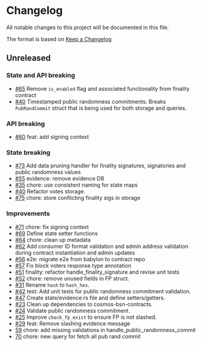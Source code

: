 <!--
Guiding Principles:

Changelogs are for humans, not machines.
There should be an entry for every single version.
The same types of changes should be grouped.
Versions and sections should be linkable.
The latest version comes first.
The release date of each version is displayed.
Mention whether you follow Semantic Versioning.

Usage:

Change log entries are to be added to the Unreleased section under the
appropriate stanza (see below). Each entry should have following format:

* [#PullRequestNumber](PullRequestLink) message

Types of changes (Stanzas):

"Features" for new features.
"Improvements" for changes in existing functionality.
"Deprecated" for soon-to-be removed features.
"Bug Fixes" for any bug fixes.
"Client Breaking" for breaking CLI commands and REST routes used by end-users.
"API Breaking" for breaking exported APIs used by developers building on SDK.
"State Machine Breaking" for any changes that result in a different AppState
given same genesisState and txList.
Ref: https://keepachangelog.com/en/1.0.0/
-->

# Changelog

All notable changes to this project will be documented in this file.

The format is based on [Keep a Changelog](https://keepachangelog.com/en/1.0.0/)

## Unreleased

### State and API breaking

* [#65](https://github.com/babylonlabs-io/rollup-bsn-contracts/pull/65) Remove
  `is_enabled` flag and associated functionality from finality contract
* [#40](https://github.com/babylonlabs-io/rollup-bsn-contracts/pull/40)
  Timestamped public randomness commitments. Breaks `PubRandCommit` struct that
  is being used for both storage and queries.

### API breaking

* [#60](https://github.com/babylonlabs-io/rollup-bsn-contracts/pull/60) feat:
  add signing context

### State breaking

* [#73](https://github.com/babylonlabs-io/rollup-bsn-contracts/pull/73) Add data
  pruning handler for finality signatures, signatories and public randomness
  values
* [#55](https://github.com/babylonlabs-io/rollup-bsn-contracts/pull/55)
  evidence: remove evidence DB
* [#35](https://github.com/babylonlabs-io/rollup-bsn-contracts/pull/35) chore:
  use consistent naming for state maps
* [#40](https://github.com/babylonlabs-io/rollup-bsn-contracts/pull/40) Refactor
  votes storage.
* [#75](https://github.com/babylonlabs-io/rollup-bsn-contracts/pull/75) chore:
  store conflicting finality sigs in storage

### Improvements

* [#71](https://github.com/babylonlabs-io/rollup-bsn-contracts/pull/71) chore:
  fix signing context
* [#69](https://github.com/babylonlabs-io/rollup-bsn-contracts/pull/69) Define
  state setter functions
* [#64](https://github.com/babylonlabs-io/rollup-bsn-contracts/pull/64) chore:
  clean up metadata
* [#62](https://github.com/babylonlabs-io/rollup-bsn-contracts/pull/62) Add
  consumer ID format validation and admin address validation during contract
  instantiation and admin updates
* [#56](https://github.com/babylonlabs-io/rollup-bsn-contracts/pull/56) e2e:
  migrate e2e from babylon to contract repo
* [#57](https://github.com/babylonlabs-io/rollup-bsn-contracts/pull/57) Fix
  block voters response type annotation
* [#51](https://github.com/babylonlabs-io/rollup-bsn-contracts/pull/51)
  finality: refactor handle_finality_signature and revise unit tests
* [#52](https://github.com/babylonlabs-io/rollup-bsn-contracts/pull/52) chore:
  remove unused fields in FP struct.
* [#31](https://github.com/babylonlabs-io/rollup-bsn-contracts/pull/31) Rename
  `hash` to `hash_hex`.
* [#42](https://github.com/babylonlabs-io/rollup-bsn-contracts/pull/42) test:
  Add unit tests for public randomness commitment validation.
* [#47](https://github.com/babylonlabs-io/rollup-bsn-contracts/pull/47) Create
  state/evidence.rs file and define setters/getters.
* [#23](https://github.com/babylonlabs-io/rollup-bsn-contracts/pull/23) Clean up
  dependencies to cosmos-bsn-contracts.
* [#24](https://github.com/babylonlabs-io/rollup-bsn-contracts/pull/24) Validate
  public randomness commitment.
* [#25](https://github.com/babylonlabs-io/rollup-bsn-contracts/pull/25) Improve
  `check_fp_exist` to ensure FP is not slashed.
* [#29](https://github.com/babylonlabs-io/rollup-bsn-contracts/pull/29) feat:
  Remove slashing evidence message
* [59](https://github.com/babylonlabs-io/rollup-bsn-contracts/pull/59) chore:
  add missing validations in handle_public_randomness_commit
* [70](https://github.com/babylonlabs-io/rollup-bsn-contracts/pull/70) chore:
  new query for fetch all pub rand commit
